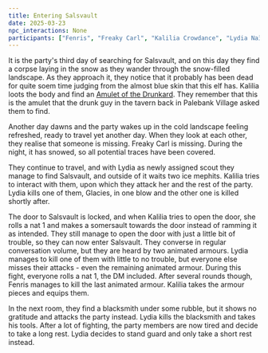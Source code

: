 ```yaml
---
title: Entering Salsvault
date: 2025-03-23
npc_interactions: None
participants: ["Fenris", "Freaky Carl", "Kalilia Crowdance", "Lydia Naïkiir"]
---
```

It is the party's third day of searching for Salsvault, and on this day they find a corpse laying in the snow as they wander through the snow-filled landscape. As they approach it, they notice that it probably has been dead for quite soem time judging from the almost blue skin that this elf has. Kalilia loots the body and find an [Amulet of the Drunkard](https://dnd5e.wikidot.com/wondrous-items:amulet-of-the-drunkard). They remember that this is the amulet that the drunk guy in the tavern back in Palebank Village asked them to find.

Another day dawns and the party wakes up in the cold landscape feeling refreshed, ready to travel yet another day. When they look at each other, they realise that someone is missing. Freaky Carl is missing. During the night, it has snowed, so all potential traces have been covered.

They continue to travel, and with Lydia as newly assigned scout they manage to find Salsvault, and outside of it waits two ice mephits. Kalilia tries to interact with them, upon which they attack her and the rest of the party. Lydia kills one of them, Glacies, in one blow and the other one is killed shortly after.

The door to Salsvault is locked, and when Kalilia tries to open the door, she rolls a nat 1 and makes a somersault towards the door instead of ramming it as intended. They still manage to open the door with just a little bit of trouble, so they can now enter Salsvault. They converse in regular conversation volume, but they are heard by two animated armours. Lydia manages to kill one of them with little to no trouble, but everyone else misses their attacks - even the remaining animated armour. During this fight, everyone rolls a nat 1, the DM included. After several rounds though, Fenris manages to kill the last animated armour. Kalilia takes the armour pieces and equips them.

In the next room, they find a blacksmith under some rubble, but it shows no gratitude and attacks the party instead. Lydia kills the blacksmith and takes his tools. After a lot of fighting, the party members are now tired and decide to take a long rest. Lydia decides to stand guard and only take a short rest instead.
